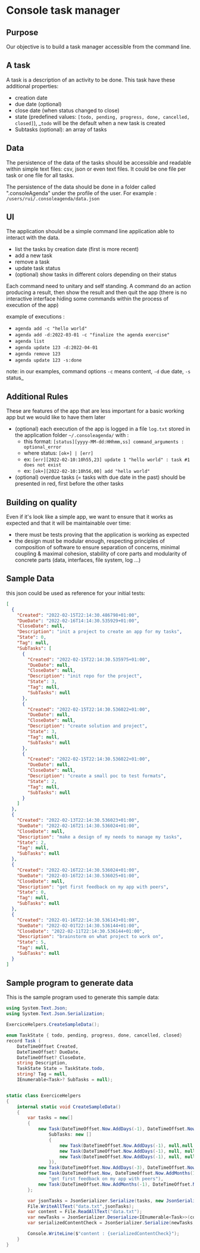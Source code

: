 # Console task manager

## Purpose

Our objective is to build a task manager accessible from the command line.


## A task

A task is a description of an activity to be done.
This task have these additional properties:
- creation date
- due date (optional)
- close date (when status changed to close)
- state (predefined values: `[todo, pending, progress, done, cancelled, closed]`), _`todo` will be the 
default when a new task is created
- Subtasks (optional): an array of tasks

## Data

The persistence of the data of the tasks should be accessible and readable within simple text 
files: csv, json or even text files. It could be one file per task or one file for all tasks.

The persistence of the data should be done in a folder called ".consoleAgenda" under the profile 
of the user. 
For example : `/users/rui/.consoleagenda/data.json`

## UI

The application should be a simple command line application able to interact with the data.

 - list the tasks by creation date (first is more recent)
 - add a new task
 - remove a task
 - update task status
 - (optional) show tasks in different colors depending on their status

Each command need to unitary and self standing. A command do an action producing a result, 
then show the result and then quit the app (there is no interactive interface hiding some 
commands within the process of execution of the app)

example of executions :
- `agenda add -c "hello world"`
- `agenda add -d:2022-03-01 -c "finalize the agenda exercise"`
- `agenda list`
- `agenda update 123 -d:2022-04-01`
- `agenda remove 123`
- `agenda update 123 -s:done`

note: in our examples, command options `-c` means content, `-d` due date, `-s` status_

## Additional Rules

These are features of the app that are less important for a basic working app but we would 
like to have them later

- (optional) each execution of the app is logged in a file `log.txt` stored in the application 
folder `~/.consoleagenda/` with :
  - this format: `[status][yyyy-MM-dd:HHhmm,ss] command_arguments : optional_error`
  - where status: `[ok+] | [err]`
  - ex: `[err][2022-02-10:10h55,23] update 1 "hello world" : task #1 does not exist`
  - ex: `[ok+][2022-02-10:10h56,00] add "hello world"`
- (optional) overdue tasks (= tasks with due date in the past) should be presented in red, 
first before the other tasks

## Building on quality

Even if it's look like a simple app, we want to ensure that it works as expected and that it will 
be maintainable over time:
- there must be tests proving that the application is working as expected
- the design must be modular enough, respecting principles of composition of software to ensure 
separation of concerns, minimal coupling & maximal cohesion, stability of core parts and modularity
of concrete parts (data, interfaces, file system, log ...)


## Sample Data 

this json could be used as reference for your initial tests:

```json
[
  {
    "Created": "2022-02-15T22:14:30.486798+01:00",
    "DueDate": "2022-02-16T14:14:30.535929+01:00",
    "CloseDate": null,
    "Description": "init a project to create an app for my tasks",
    "State": 0,
    "Tag": null,
    "SubTasks": [
      {
        "Created": "2022-02-15T22:14:30.535975+01:00",
        "DueDate": null,
        "CloseDate": null,
        "Description": "init repo for the project",
        "State": 3,
        "Tag": null,
        "SubTasks": null
      },
      {
        "Created": "2022-02-15T22:14:30.536022+01:00",
        "DueDate": null,
        "CloseDate": null,
        "Description": "create solution and project",
        "State": 3,
        "Tag": null,
        "SubTasks": null
      },
      {
        "Created": "2022-02-15T22:14:30.536022+01:00",
        "DueDate": null,
        "CloseDate": null,
        "Description": "create a small poc to test formats",
        "State": 2,
        "Tag": null,
        "SubTasks": null
      }
    ]
  },
  {
    "Created": "2022-02-13T22:14:30.536023+01:00",
    "DueDate": "2022-02-16T21:14:30.536024+01:00",
    "CloseDate": null,
    "Description": "make a design of my needs to manage my tasks",
    "State": 2,
    "Tag": null,
    "SubTasks": null
  },
  {
    "Created": "2022-02-16T22:14:30.536024+01:00",
    "DueDate": "2022-03-16T22:14:30.536025+01:00",
    "CloseDate": null,
    "Description": "get first feedback on my app with peers",
    "State": 0,
    "Tag": null,
    "SubTasks": null
  },
  {
    "Created": "2022-01-16T22:14:30.536143+01:00",
    "DueDate": "2022-02-01T22:14:30.536144+01:00",
    "CloseDate": "2022-02-11T22:14:30.536144+01:00",
    "Description": "brainstorm on what project to work on",
    "State": 5,
    "Tag": null,
    "SubTasks": null
  }
]
```

## Sample program to generate data

This is the sample program used to generate this sample data:

```csharp
using System.Text.Json;
using System.Text.Json.Serialization;

ExerciceHelpers.CreateSampleData();

enum TaskState { todo, pending, progress, done, cancelled, closed}
record Task (
    DateTimeOffset Created, 
    DateTimeOffset? DueDate, 
    DateTimeOffset? CloseDate,
    string Description, 
    TaskState State = TaskState.todo, 
    string? Tag = null,
    IEnumerable<Task>? SubTasks = null);


static class ExerciceHelpers
{
    internal static void CreateSampleData()
    {
        var tasks = new[]
        {
            new Task(DateTimeOffset.Now.AddDays(-1), DateTimeOffset.Now.AddHours(-8), null ,"init a project to create an app for my tasks",
                SubTasks: new []
                {
                    new Task(DateTimeOffset.Now.AddDays(-1), null,null ,"init repo for the project", TaskState.done),
                    new Task(DateTimeOffset.Now.AddDays(-1), null, null ,"create solution and project", TaskState.done),
                    new Task(DateTimeOffset.Now.AddDays(-1), null, null ,"create a small poc to test formats", TaskState.progress)
                }),
            new Task(DateTimeOffset.Now.AddDays(-3), DateTimeOffset.Now.AddHours(-1), null ,"make a design of my needs to manage my tasks", TaskState.progress),
            new Task(DateTimeOffset.Now, DateTimeOffset.Now.AddMonths(1), null,
                "get first feedback on my app with peers"),
            new Task(DateTimeOffset.Now.AddMonths(-1), DateTimeOffset.Now.AddDays(-15), DateTimeOffset.Now.AddDays(-5),"brainstorm on what project to work on", TaskState.closed),
        };

        var jsonTasks = JsonSerializer.Serialize(tasks, new JsonSerializerOptions(){ WriteIndented = true});
        File.WriteAllText("data.txt",jsonTasks);
        var content = File.ReadAllText("data.txt");
        var newTasks = JsonSerializer.Deserialize<IEnumerable<Task>>(content);
        var serializedContentCheck = JsonSerializer.Serialize(newTasks,new JsonSerializerOptions(){ WriteIndented = true});

        Console.WriteLine($"content : {serializedContentCheck}");
    }
}
```

